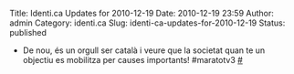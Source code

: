 Title: Identi.ca Updates for 2010-12-19
Date: 2010-12-19 23:59
Author: admin
Category: identi.ca
Slug: identi-ca-updates-for-2010-12-19
Status: published

- De nou, és un orgull ser català i veure que la societat quan te un objectiu es mobilitza per causes importants! \#maratotv3 [\#](http://identi.ca/notice/60696483)
